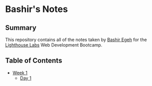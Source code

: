 # Bashir's Notes

## Summary 

This repository contains all of the notes taken by [Bashir Egeh](https://github.com/begeh) for the [Lighthouse Labs](https://www.lighthouselabs.ca/?gclid=EAIaIQobChMIqOGqhMTv5gIVQvbjBx3XbwMHEAAYASAAEgL1M_D_BwE) Web Development Bootcamp.

## Table of Contents
* [Week 1](/Week_1)
  * [Day 1](/Week_1/Day_1)